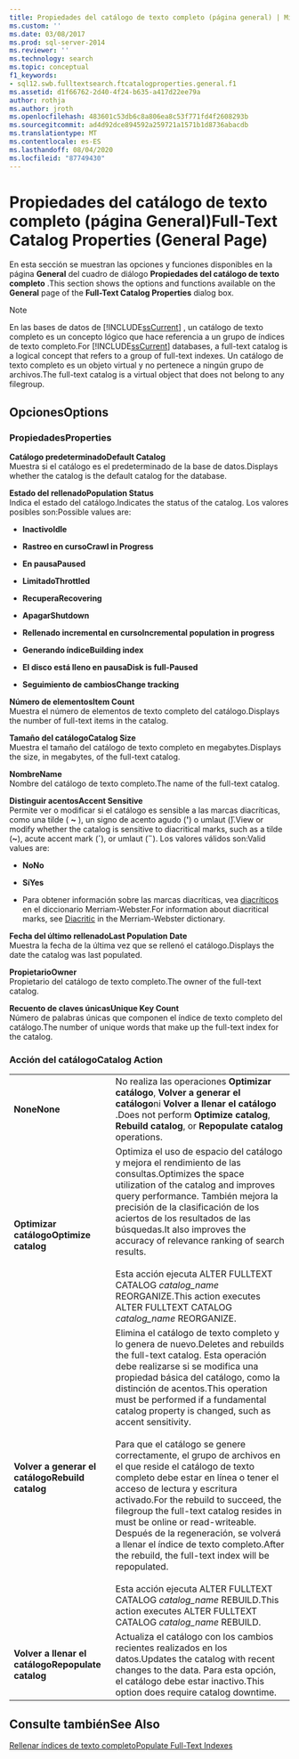 ```yaml
---
title: Propiedades del catálogo de texto completo (página general) | Microsoft Docs
ms.custom: ''
ms.date: 03/08/2017
ms.prod: sql-server-2014
ms.reviewer: ''
ms.technology: search
ms.topic: conceptual
f1_keywords:
- sql12.swb.fulltextsearch.ftcatalogproperties.general.f1
ms.assetid: d1f66762-2d40-4f24-b635-a417d22ee79a
author: rothja
ms.author: jroth
ms.openlocfilehash: 483601c53db6c8a806ea8c53f771fd4f2608293b
ms.sourcegitcommit: ad4d92dce894592a259721a1571b1d8736abacdb
ms.translationtype: MT
ms.contentlocale: es-ES
ms.lasthandoff: 08/04/2020
ms.locfileid: "87749430"
---
```

# <a name="full-text-catalog-properties-general-page"></a><span data-ttu-id="a570b-102">Propiedades del catálogo de texto completo (página General)</span><span class="sxs-lookup"><span data-stu-id="a570b-102">Full-Text Catalog Properties (General Page)</span></span>
  <span data-ttu-id="a570b-103">En esta sección se muestran las opciones y funciones disponibles en la página **General** del cuadro de diálogo **Propiedades del catálogo de texto completo** .</span><span class="sxs-lookup"><span data-stu-id="a570b-103">This section shows the options and functions available on the **General** page of the **Full-Text Catalog Properties** dialog box.</span></span>  
  
> [!NOTE]  
>  <span data-ttu-id="a570b-104">En las bases de datos de [!INCLUDE[ssCurrent](../includes/sscurrent-md.md)] , un catálogo de texto completo es un concepto lógico que hace referencia a un grupo de índices de texto completo.</span><span class="sxs-lookup"><span data-stu-id="a570b-104">For [!INCLUDE[ssCurrent](../includes/sscurrent-md.md)] databases, a full-text catalog is a logical concept that refers to a group of full-text indexes.</span></span> <span data-ttu-id="a570b-105">Un catálogo de texto completo es un objeto virtual y no pertenece a ningún grupo de archivos.</span><span class="sxs-lookup"><span data-stu-id="a570b-105">The full-text catalog is a virtual object that does not belong to any filegroup.</span></span>  
  
## <a name="options"></a><span data-ttu-id="a570b-106">Opciones</span><span class="sxs-lookup"><span data-stu-id="a570b-106">Options</span></span>  
  
### <a name="properties"></a><span data-ttu-id="a570b-107">Propiedades</span><span class="sxs-lookup"><span data-stu-id="a570b-107">Properties</span></span>  
 <span data-ttu-id="a570b-108">**Catálogo predeterminado**</span><span class="sxs-lookup"><span data-stu-id="a570b-108">**Default Catalog**</span></span>  
 <span data-ttu-id="a570b-109">Muestra si el catálogo es el predeterminado de la base de datos.</span><span class="sxs-lookup"><span data-stu-id="a570b-109">Displays whether the catalog is the default catalog for the database.</span></span>  
  
 <span data-ttu-id="a570b-110">**Estado del rellenado**</span><span class="sxs-lookup"><span data-stu-id="a570b-110">**Population Status**</span></span>  
 <span data-ttu-id="a570b-111">Indica el estado del catálogo.</span><span class="sxs-lookup"><span data-stu-id="a570b-111">Indicates the status of the catalog.</span></span> <span data-ttu-id="a570b-112">Los valores posibles son:</span><span class="sxs-lookup"><span data-stu-id="a570b-112">Possible values are:</span></span>  
  
-   <span data-ttu-id="a570b-113">**Inactivo**</span><span class="sxs-lookup"><span data-stu-id="a570b-113">**Idle**</span></span>  
  
-   <span data-ttu-id="a570b-114">**Rastreo en curso**</span><span class="sxs-lookup"><span data-stu-id="a570b-114">**Crawl in Progress**</span></span>  
  
-   <span data-ttu-id="a570b-115">**En pausa**</span><span class="sxs-lookup"><span data-stu-id="a570b-115">**Paused**</span></span>  
  
-   <span data-ttu-id="a570b-116">**Limitado**</span><span class="sxs-lookup"><span data-stu-id="a570b-116">**Throttled**</span></span>  
  
-   <span data-ttu-id="a570b-117">**Recupera**</span><span class="sxs-lookup"><span data-stu-id="a570b-117">**Recovering**</span></span>  
  
-   <span data-ttu-id="a570b-118">**Apagar**</span><span class="sxs-lookup"><span data-stu-id="a570b-118">**Shutdown**</span></span>  
  
-   <span data-ttu-id="a570b-119">**Rellenado incremental en curso**</span><span class="sxs-lookup"><span data-stu-id="a570b-119">**Incremental population in progress**</span></span>  
  
-   <span data-ttu-id="a570b-120">**Generando índice**</span><span class="sxs-lookup"><span data-stu-id="a570b-120">**Building index**</span></span>  
  
-   <span data-ttu-id="a570b-121">**El disco está lleno en pausa**</span><span class="sxs-lookup"><span data-stu-id="a570b-121">**Disk is full-Paused**</span></span>  
  
-   <span data-ttu-id="a570b-122">**Seguimiento de cambios**</span><span class="sxs-lookup"><span data-stu-id="a570b-122">**Change tracking**</span></span>  
  
 <span data-ttu-id="a570b-123">**Número de elementos**</span><span class="sxs-lookup"><span data-stu-id="a570b-123">**Item Count**</span></span>  
 <span data-ttu-id="a570b-124">Muestra el número de elementos de texto completo del catálogo.</span><span class="sxs-lookup"><span data-stu-id="a570b-124">Displays the number of full-text items in the catalog.</span></span>  
  
 <span data-ttu-id="a570b-125">**Tamaño del catálogo**</span><span class="sxs-lookup"><span data-stu-id="a570b-125">**Catalog Size**</span></span>  
 <span data-ttu-id="a570b-126">Muestra el tamaño del catálogo de texto completo en megabytes.</span><span class="sxs-lookup"><span data-stu-id="a570b-126">Displays the size, in megabytes, of the full-text catalog.</span></span>  
  
 <span data-ttu-id="a570b-127">**Nombre**</span><span class="sxs-lookup"><span data-stu-id="a570b-127">**Name**</span></span>  
 <span data-ttu-id="a570b-128">Nombre del catálogo de texto completo.</span><span class="sxs-lookup"><span data-stu-id="a570b-128">The name of the full-text catalog.</span></span>  
  
 <span data-ttu-id="a570b-129">**Distinguir acentos**</span><span class="sxs-lookup"><span data-stu-id="a570b-129">**Accent Sensitive**</span></span>  
 <span data-ttu-id="a570b-130">Permite ver o modificar si el catálogo es sensible a las marcas diacríticas, como una tilde ( **~** ), un signo de acento agudo (**'**) o umlaut (**̈**).</span><span class="sxs-lookup"><span data-stu-id="a570b-130">View or modify whether the catalog is sensitive to diacritical marks, such as a tilde (**~**), acute accent mark (**´**), or umlaut (**¨**).</span></span> <span data-ttu-id="a570b-131">Los valores válidos son:</span><span class="sxs-lookup"><span data-stu-id="a570b-131">Valid values are:</span></span>  
  
-   <span data-ttu-id="a570b-132">**No**</span><span class="sxs-lookup"><span data-stu-id="a570b-132">**No**</span></span>  
  
-   <span data-ttu-id="a570b-133">**Sí**</span><span class="sxs-lookup"><span data-stu-id="a570b-133">**Yes**</span></span>  
  
-   <span data-ttu-id="a570b-134">Para obtener información sobre las marcas diacríticas, vea [diacríticos](https://www.merriam-webster.com/dictionary/diacritic) en el diccionario Merriam-Webster.</span><span class="sxs-lookup"><span data-stu-id="a570b-134">For information about diacritical marks, see [Diacritic](https://www.merriam-webster.com/dictionary/diacritic) in the Merriam-Webster dictionary.</span></span>  
  
 <span data-ttu-id="a570b-135">**Fecha del último rellenado**</span><span class="sxs-lookup"><span data-stu-id="a570b-135">**Last Population Date**</span></span>  
 <span data-ttu-id="a570b-136">Muestra la fecha de la última vez que se rellenó el catálogo.</span><span class="sxs-lookup"><span data-stu-id="a570b-136">Displays the date the catalog was last populated.</span></span>  
  
 <span data-ttu-id="a570b-137">**Propietario**</span><span class="sxs-lookup"><span data-stu-id="a570b-137">**Owner**</span></span>  
 <span data-ttu-id="a570b-138">Propietario del catálogo de texto completo.</span><span class="sxs-lookup"><span data-stu-id="a570b-138">The owner of the full-text catalog.</span></span>  
  
 <span data-ttu-id="a570b-139">**Recuento de claves únicas**</span><span class="sxs-lookup"><span data-stu-id="a570b-139">**Unique Key Count**</span></span>  
 <span data-ttu-id="a570b-140">Número de palabras únicas que componen el índice de texto completo del catálogo.</span><span class="sxs-lookup"><span data-stu-id="a570b-140">The number of unique words that make up the full-text index for the catalog.</span></span>  
  
### <a name="catalog-action"></a><span data-ttu-id="a570b-141">Acción del catálogo</span><span class="sxs-lookup"><span data-stu-id="a570b-141">Catalog Action</span></span>  
  
|||  
|-|-|  
|<span data-ttu-id="a570b-142">**None**</span><span class="sxs-lookup"><span data-stu-id="a570b-142">**None**</span></span>|<span data-ttu-id="a570b-143">No realiza las operaciones **Optimizar catálogo**, **Volver a generar el catálogo**ni **Volver a llenar el catálogo** .</span><span class="sxs-lookup"><span data-stu-id="a570b-143">Does not perform **Optimize catalog**, **Rebuild catalog**, or **Repopulate catalog** operations.</span></span>|  
|<span data-ttu-id="a570b-144">**Optimizar catálogo**</span><span class="sxs-lookup"><span data-stu-id="a570b-144">**Optimize catalog**</span></span>|<span data-ttu-id="a570b-145">Optimiza el uso de espacio del catálogo y mejora el rendimiento de las consultas.</span><span class="sxs-lookup"><span data-stu-id="a570b-145">Optimizes the space utilization of the catalog and improves query performance.</span></span> <span data-ttu-id="a570b-146">También mejora la precisión de la clasificación de los aciertos de los resultados de las búsquedas.</span><span class="sxs-lookup"><span data-stu-id="a570b-146">It also improves the accuracy of relevance ranking of search results.</span></span><br /><br /> <span data-ttu-id="a570b-147">Esta acción ejecuta ALTER FULLTEXT CATALOG *catalog_name* REORGANIZE.</span><span class="sxs-lookup"><span data-stu-id="a570b-147">This action executes ALTER FULLTEXT CATALOG *catalog_name* REORGANIZE.</span></span>|  
|<span data-ttu-id="a570b-148">**Volver a generar el catálogo**</span><span class="sxs-lookup"><span data-stu-id="a570b-148">**Rebuild catalog**</span></span>|<span data-ttu-id="a570b-149">Elimina el catálogo de texto completo y lo genera de nuevo.</span><span class="sxs-lookup"><span data-stu-id="a570b-149">Deletes and rebuilds the full-text catalog.</span></span> <span data-ttu-id="a570b-150">Esta operación debe realizarse si se modifica una propiedad básica del catálogo, como la distinción de acentos.</span><span class="sxs-lookup"><span data-stu-id="a570b-150">This operation must be performed if a fundamental catalog property is changed, such as accent sensitivity.</span></span><br /><br /> <span data-ttu-id="a570b-151">Para que el catálogo se genere correctamente, el grupo de archivos en el que reside el catálogo de texto completo debe estar en línea o tener el acceso de lectura y escritura activado.</span><span class="sxs-lookup"><span data-stu-id="a570b-151">For the rebuild to succeed, the filegroup the full-text catalog resides in must be online or read-writeable.</span></span> <span data-ttu-id="a570b-152">Después de la regeneración, se volverá a llenar el índice de texto completo.</span><span class="sxs-lookup"><span data-stu-id="a570b-152">After the rebuild, the full-text index will be repopulated.</span></span><br /><br /> <span data-ttu-id="a570b-153">Esta acción ejecuta ALTER FULLTEXT CATALOG *catalog_name* REBUILD.</span><span class="sxs-lookup"><span data-stu-id="a570b-153">This action executes ALTER FULLTEXT CATALOG *catalog_name* REBUILD.</span></span>|  
|<span data-ttu-id="a570b-154">**Volver a llenar el catálogo**</span><span class="sxs-lookup"><span data-stu-id="a570b-154">**Repopulate catalog**</span></span>|<span data-ttu-id="a570b-155">Actualiza el catálogo con los cambios recientes realizados en los datos.</span><span class="sxs-lookup"><span data-stu-id="a570b-155">Updates the catalog with recent changes to the data.</span></span> <span data-ttu-id="a570b-156">Para esta opción, el catálogo debe estar inactivo.</span><span class="sxs-lookup"><span data-stu-id="a570b-156">This option does require catalog downtime.</span></span>|  
  
## <a name="see-also"></a><span data-ttu-id="a570b-157">Consulte también</span><span class="sxs-lookup"><span data-stu-id="a570b-157">See Also</span></span>  
 [<span data-ttu-id="a570b-158">Rellenar índices de texto completo</span><span class="sxs-lookup"><span data-stu-id="a570b-158">Populate Full-Text Indexes</span></span>](../relational-databases/indexes/indexes.md)  
  
  
